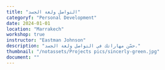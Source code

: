 ```yaml
---
title: "التواصل ولغة الجسد"
categoryf: "Personal Development"
date: 2024-01-01
location: "Marrakech"
workshop: true
instructor: "Eastman Johnson"
description: "حسّن مهاراتك في التواصل ولغة الجسد."
thumbnail: "/notassets/Projects pics/sincerly-green.jpg"
document: ""
---
```


